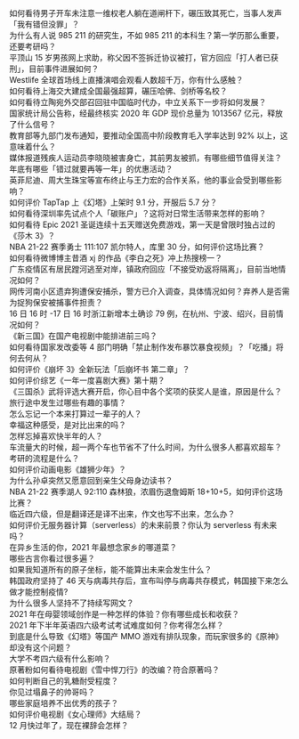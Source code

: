 如何看待男子开车未注意一维权老人躺在道闸杆下，碾压致其死亡，当事人发声「我有错但没罪」？  
为什么有人说 985 211 的研究生，不如 985 211 的本科生？第一学历那么重要，还要考研吗？  
平顶山 15 岁男孩网上求助，称父因不签拆迁协议被打，官方回应「打人者已获刑」，目前事件进展如何？  
Westlife 全球首场线上直播演唱会观看人数超千万，你有什么感触？  
如何看待上海交大建成全国最强超算，碾压哈佛、剑桥等名校？  
如何看待立陶宛外交部召回驻中国临时代办，中立关系下一步将如何发展？  
国家统计局公告称，经最终核实 2020 年 GDP 现价总量为 1013567 亿元，释放了什么信号？  
教育部等九部门发布通知，要推动全国高中阶段教育毛入学率达到 92% 以上，这意味着什么？  
媒体报道残疾人运动员李晓晓被害身亡，其前男友被抓，有哪些细节值得关注？  
年底有哪些「错过就要再等一年」的优惠活动？  
英菲尼迪、周大生珠宝等宣布终止与王力宏的合作关系，他的事业会受到哪些影响？  
如何评价 TapTap 上《幻塔》上架时 9.1 分，开服后 5.7 分？  
如何看待深圳率先试点个人「碳账户」？这将对日常生活带来怎样的影响？  
如何看待 Epic 2021 圣诞连续十五天赠送免费游戏，第一天是曾限时独占过的《莎木 3》？  
NBA 21-22 赛季勇士 111:107 凯尔特人，库里 30 分，如何评价这场比赛？  
如何看待微博博主昔酒 xj 的作品《李白之死》冲上热搜榜一？  
广东疫情区有居民蹚河逃至对岸，镇政府回应「不接受劝返将隔离」，目前当地情况如何？  
网传河南小区遗弃狗遭保安捕杀，警方已介入调查，具体情况如何？弃养人是否需为捉狗保安被捕事件担责？  
16 日 16 时 -17 日 16 时浙江新增本土确诊 79 例，在杭州、宁波、绍兴，目前情况如何？  
《新三国》在国产电视剧中能排进前三吗？  
如何看待国家发改委等 4 部门明确「禁止制作发布暴饮暴食视频」？「吃播」将何去何从？  
如何评价《崩坏 3》全新玩法「后崩坏书 第二章」？  
如何评价综艺《一年一度喜剧大赛》第十期？  
《三国杀》武将评选大赛开启，你心目中各个奖项的获奖人是谁，原因是什么？  
旅行途中发生过哪些有趣的事情？  
怎么忘记一个本来打算过一辈子的人？  
幸福这种感受，是对比出来的吗？  
怎样忘掉喜欢快半年的人？  
车流量大的时候，超一两个车也节省不了什么时间，为什么很多人都喜欢超车？  
考研的流程是什么？  
如何评价动画电影《雄狮少年》？  
为什么孙卓突然又愿意回到亲生父母身边读书？  
NBA 21-22 赛季湖人 92:110 森林狼，浓眉伤退詹姆斯 18+10+5，如何评价这场比赛？  
临近四六级，但是翻译还是译不出来，作文也写不出来，怎么办？  
如何评价无服务器计算（serverless）的未来前景？你认为 serverless 有未来吗？  
在异乡生活的你，2021 年最想念家乡的哪道菜？  
哪些古言你看过很多遍？  
如果我知道所有的原子坐标，能不能算出未来会发生什么？  
韩国政府坚持了 46 天与病毒共存后，宣布叫停与病毒共存模式，韩国接下来怎么做才能控制疫情?  
为什么很多人坚持不了持续写网文？  
2021 年在母婴领域创作是一种怎样的体验？你有哪些成长和收获？  
2021 年下半年英语四六级考试考试难度如何？你考得怎么样？  
到底是什么导致《幻塔》等国产 MMO 游戏有排队现象，而玩家很多的《原神》却没有这个问题？  
大学不考四六级有什么影响？  
原著粉如何看待电视剧《雪中悍刀行》的改编？符合原著吗？  
如何判断自己的乳糖耐受程度？  
你见过塌鼻子的帅哥吗？  
哪些家庭培养不出优秀的孩子？  
如何评价电视剧《女心理师》大结局？  
12 月快过年了，现在裸辞会怎样？  
